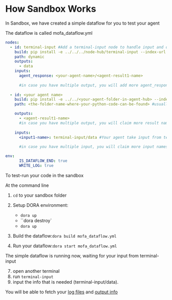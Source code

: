 # How Sandbox Works

In Sandbox, we have created a simple dataflow for you to test your agent

The dataflow is called mofa_dataflow.yml

```yaml
nodes:
  - id: terminal-input #Add a terminal-input node to handle input and output through CLI.
    build: pip install -e ../../../node-hub/terminal-input --index-url https://mirrors.aliyun.com/pypi/simple
    path: dynamic
    outputs:
      - data
    inputs:
      agent_response: <your-agent-name>/<agent-result1-name>
      
      #in case you have multiple output, you will add more agent_response fields. 
      
  - id: <your agent name> 
    build: pip install -e ../../<your-agent-folder-in-agent-hub> --index-url https://mirrors.aliyun.com/pypi/simple
    path: <the-folder-name-where-your-python-code-can-be-found> #usually, it is a subfolder in your agent folder, in which you put in your python code. If so, just the subfoldername, no need to give full path. 

	outputs:
      - <agent-result1-name>
      #in case you have multiple output, you will claim more result names here. 
      
    inputs:
      <input1-name>: terminal-input/data #Your agent take input from terminal, there is where you claim the name of the input.
      
      #in case you have multiple input, you will claim more input names here, they always get input from "terminal-input/data"

env:
      IS_DATAFLOW_END: true
      WRITE_LOG: true
```

To test-run your code in the sandbox

At the command line

1.  `cd` to your sandbox folder
2. Setup DORA environment:
   - `dora up`
   - ``dora destroy`
   - `dora up`

4. Build the dataflow:`dora build mofa_dataflow.yml`
5. Run your dataflow:`dora start mofa_dataflow.yml`

The simple dataflow is running now, waiting for your input from terminal-input

7. open another terminal
8. run `terminal-input`
9. input the info that is needed (terminal-input/data).

You will be able to fetch your [log files](./log) and [output info](./output)